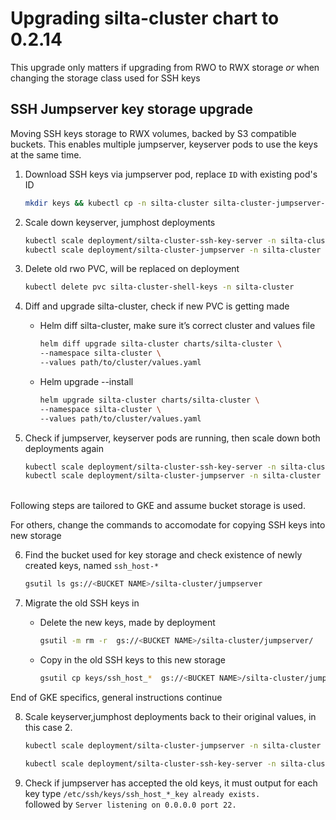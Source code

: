 # Upgrading silta-cluster chart to 0.2.14

This upgrade only matters if upgrading from RWO to RWX storage *or* when changing the storage class used for SSH keys

## SSH Jumpserver key storage upgrade

Moving SSH keys storage to RWX volumes, backed by S3 compatible buckets. This enables multiple jumpserver, keyserver pods to use the keys at the same time.


1. Download SSH keys via jumpserver pod, replace `ID` with existing pod's ID

    ```bash
    mkdir keys && kubectl cp -n silta-cluster silta-cluster-jumpserver-<ID>:etc/ssh/keys ./keys
    ``` 

2. Scale down keyserver, jumphost deployments

    ```bash
    kubectl scale deployment/silta-cluster-ssh-key-server -n silta-cluster --replicas=0
    kubectl scale deployment/silta-cluster-jumpserver -n silta-cluster --replicas=0
    ```

3. Delete old rwo PVC, will be replaced on deployment

    ```bash
    kubectl delete pvc silta-cluster-shell-keys -n silta-cluster
    ```

4. Diff and upgrade silta-cluster, check if new PVC is getting made

    - Helm diff silta-cluster, make sure it’s correct cluster and values file
      ```bash
      helm diff upgrade silta-cluster charts/silta-cluster \
      --namespace silta-cluster \
      --values path/to/cluster/values.yaml
      ```

    - Helm upgrade --install 
      ```bash
      helm upgrade silta-cluster charts/silta-cluster \
      --namespace silta-cluster \
      --values path/to/cluster/values.yaml
      ```

5. Check if jumpserver, keyserver pods are running, then scale down both deployments again

    ```bash
    kubectl scale deployment/silta-cluster-ssh-key-server -n silta-cluster --replicas=0
    kubectl scale deployment/silta-cluster-jumpserver -n silta-cluster --replicas=0
    ```
<br>
Following steps are tailored to GKE and assume bucket storage is used.

For others, change the commands to accomodate for copying SSH keys into new storage

6. Find the bucket used for key storage and check existence of newly created keys, named `ssh_host-*`

    ```bash
    gsutil ls gs://<BUCKET NAME>/silta-cluster/jumpserver
    ```

7. Migrate the old SSH keys in

    - Delete the new keys, made by deployment
      ```bash
      gsutil -m rm -r  gs://<BUCKET NAME>/silta-cluster/jumpserver/
      ```
    
    - Copy in the old SSH keys to this new storage
      ```bash
      gsutil cp keys/ssh_host_*  gs://<BUCKET NAME>/silta-cluster/jumpserver
      ```

End of GKE specifics, general instructions continue

8. Scale keyserver,jumphost deployments back to their original values, in this case 2.

    ```bash
    kubectl scale deployment/silta-cluster-jumpserver -n silta-cluster --replicas=2

    kubectl scale deployment/silta-cluster-ssh-key-server -n silta-cluster --replicas=2
    ```

9. Check if jumpserver has accepted the old keys, it must output for each key type
    `/etc/ssh/keys/ssh_host_*_key already exists.`<br>followed by `Server listening on 0.0.0.0 port 22.`

